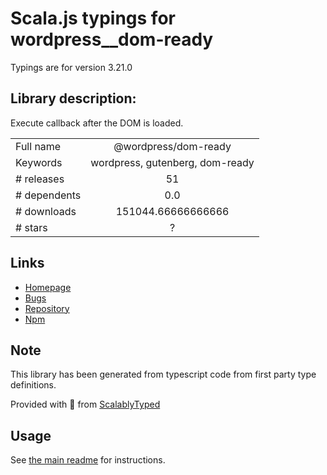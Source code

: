 
# Scala.js typings for wordpress__dom-ready

Typings are for version 3.21.0

## Library description:
Execute callback after the DOM is loaded.

|                    |                 |
| ------------------ | :-------------: |
| Full name          | @wordpress/dom-ready |
| Keywords           | wordpress, gutenberg, dom-ready |
| # releases         | 51 |
| # dependents       | 0.0 |
| # downloads        | 151044.66666666666 |
| # stars            | ? |

## Links
- [Homepage](https://github.com/WordPress/gutenberg/tree/HEAD/packages/dom-ready/README.md)
- [Bugs](https://github.com/WordPress/gutenberg/issues)
- [Repository](https://github.com/WordPress/gutenberg)
- [Npm](https://www.npmjs.com/package/%40wordpress%2Fdom-ready)
    


## Note
This library has been generated from typescript code from first party type definitions.

Provided with :purple_heart: from [ScalablyTyped](https://github.com/oyvindberg/ScalablyTyped)

## Usage
See [the main readme](../../readme.md) for instructions.


